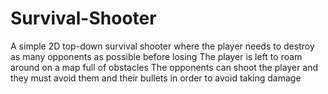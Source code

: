 # Survival-Shooter
A simple 2D top-down survival shooter where the player needs to destroy as many opponents as possible before losing
The player is left to roam around on a map full of obstacles
The opponents can shoot the player and they must avoid them and their bullets in order to avoid taking damage

